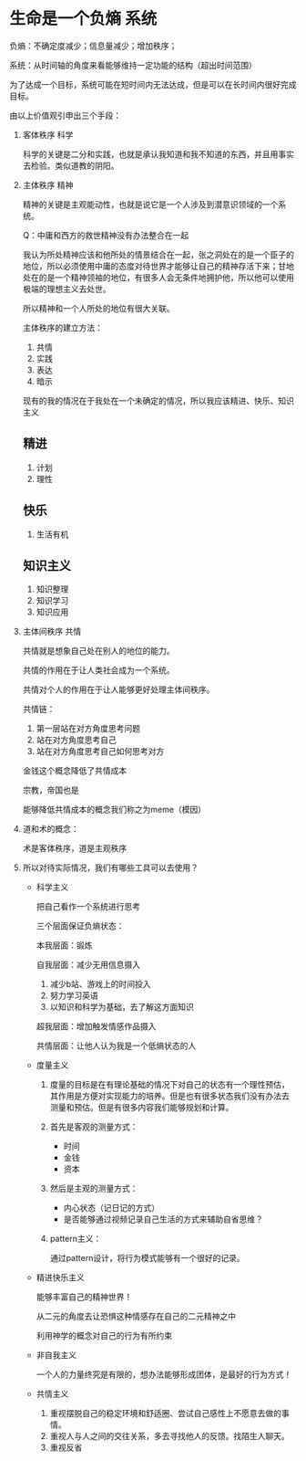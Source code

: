 # 生命是一个负熵 系统

负熵：不确定度减少；信息量减少；增加秩序；

系统：从时间轴的角度来看能够维持一定功能的结构（超出时间范围）

为了达成一个目标，系统可能在短时间内无法达成，但是可以在长时间内很好完成目标。



由以上价值观引申出三个手段：

1. 客体秩序 科学

   科学的关键是二分和实践，也就是承认我知道和我不知道的东西，并且用事实去检验。类似道教的阴阳。

2. 主体秩序 精神

   精神的关键是主观能动性，也就是说它是一个人涉及到潜意识领域的一个系统。

   Q：中庸和西方的救世精神没有办法整合在一起

   我认为所处精神应该和他所处的情景结合在一起，张之洞处在的是一个臣子的地位，所以必须使用中庸的态度对待世界才能够让自己的精神存活下来；甘地处在的是一个精神领袖的地位，有很多人会无条件地拥护他，所以他可以使用极端的理想主义去处世。

   所以精神和一个人所处的地位有很大关联。

   主体秩序的建立方法：

   1. 共情
   2. 实践
   3. 表达
   4. 暗示

   现有的我的情况在于我处在一个未确定的情况，所以我应该精进、快乐、知识主义

   ## 精进

   1. 计划
   2. 理性

   ## 快乐

   1. 生活有机

   ## 知识主义

   1. 知识整理
   2. 知识学习
   3. 知识应用

3. 主体间秩序 共情

   共情就是想象自己处在别人的地位的能力。

   共情的作用在于让人类社会成为一个系统。

   共情对个人的作用在于让人能够更好处理主体间秩序。

   共情链：

   1. 第一层站在对方角度思考问题
   2. 站在对方角度思考自己
   3. 站在对方角度思考自己如何思考对方

   金钱这个概念降低了共情成本

   宗教，帝国也是

   能够降低共情成本的概念我们称之为meme（模因）
   
4. 道和术的概念：

   术是客体秩序，道是主观秩序

5. 所以对待实际情况，我们有哪些工具可以去使用？

   * 科学主义

     把自己看作一个系统进行思考

     三个层面保证负熵状态：

     本我层面：锻炼

     自我层面：减少无用信息摄入

     1. 减少b站、游戏上的时间投入
     2. 努力学习英语
     3. 以知识和科学为基础，去了解这方面知识

     超我层面：增加触发情感作品摄入

     共情层面：让他人认为我是一个低熵状态的人

   * 度量主义

     1. 度量的目标是在有理论基础的情况下对自己的状态有一个理性预估，其作用是方便对实现能力的培养。但是也有很多状态我们没有办法去测量和预估。但是有很多内容我们能够规划和计算。

     2. 首先是客观的测量方式：

        * 时间
        * 金钱
        * 资本

     3. 然后是主观的测量方式：

        * 内心状态（记日记的方式）
        * 是否能够通过视频记录自己生活的方式来辅助自省思维？

     4. pattern主义：

        通过pattern设计，将行为模式能够有一个很好的记录。

   * 精进快乐主义

     能够丰富自己的精神世界！

     从二元的角度去让恐惧这种情感存在自己的二元精神之中

     利用神学的概念对自己的行为有所约束

   * 非自我主义

     一个人的力量终究是有限的，想办法能够形成团体，是最好的行为方式！

   * 共情主义

     1. 重视摆脱自己的稳定环境和舒适圈、尝试自己感性上不愿意去做的事情。
     2. 重视人与人之间的交往关系，多去寻找他人的反馈。找陌生人聊天。
     3. 重视反省

     


